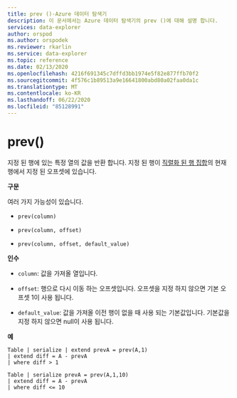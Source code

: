 ```yaml
---
title: prev ()-Azure 데이터 탐색기
description: 이 문서에서는 Azure 데이터 탐색기의 prev ()에 대해 설명 합니다.
services: data-explorer
author: orspod
ms.author: orspodek
ms.reviewer: rkarlin
ms.service: data-explorer
ms.topic: reference
ms.date: 02/13/2020
ms.openlocfilehash: 4216f691345c7dffd3bb1974e5f82e877ffb70f2
ms.sourcegitcommit: 4f576c1b89513a9e16641800abd80a02faa0da1c
ms.translationtype: MT
ms.contentlocale: ko-KR
ms.lasthandoff: 06/22/2020
ms.locfileid: "85128991"
---
```

# <a name="prev"></a>prev()

지정 된 행에 있는 특정 열의 값을 반환 합니다.
지정 된 행이 [직렬화 된 행 집합](./windowsfunctions.md#serialized-row-set)의 현재 행에서 지정 된 오프셋에 있습니다.

**구문**

여러 가지 가능성이 있습니다.

* `prev(column)`

* `prev(column, offset)`

* `prev(column, offset, default_value)`

**인수**

* `column`: 값을 가져올 열입니다.

* `offset`: 행으로 다시 이동 하는 오프셋입니다. 오프셋을 지정 하지 않으면 기본 오프셋 1이 사용 됩니다.

* `default_value`: 값을 가져올 이전 행이 없을 때 사용 되는 기본값입니다. 기본값을 지정 하지 않으면 null이 사용 됩니다.

**예**

```kusto
Table | serialize | extend prevA = prev(A,1)
| extend diff = A - prevA
| where diff > 1

Table | serialize prevA = prev(A,1,10)
| extend diff = A - prevA
| where diff <= 10
```
